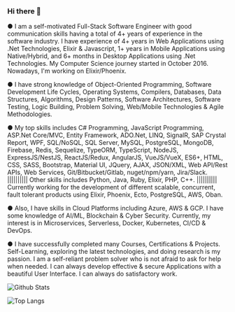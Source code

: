 ### Hi there 👋
● I am a self-motivated Full-Stack Software Engineer with good communication skills having a total of 4+ years of experience in the software industry. I have experience of 4+ years in Web Applications using .Net Technologies, Elixir & Javascript, 1+ years in Mobile Applications using Native/Hybrid, and 6+ months in Desktop Applications using .Net Technologies. My Computer Science journey started in October 2016. Nowadays, I'm working on Elixir/Phoenix.

● I have strong knowledge of Object-Oriented Programming, Software Development Life Cycles, Operating Systems, Compilers, Databases, Data Structures, Algorithms, Design Patterns, Software Architectures, Software Testing, Logic Building, Problem Solving, Web/Mobile Technologies & Agile Methodologies.

● My top skills includes C# Programming, JavaScript Programming, ASP.Net Core/MVC, Entity Framework, ADO.Net, LINQ, SignalR, SAP Crystal Report, WPF, SQL/NoSQL, SQL Server, MySQL, PostgreSQL, MongoDB, Firebase, Redis, Sequelize, TypeORM, TypeScript, NodeJS, ExpressJS/NestJS, ReactJS/Redux, AngularJS, VueJS/VueX, ES6+, HTML, CSS, SASS, Bootstrap, Material UI, JQuery, AJAX, JSON/XML, Web API/Rest APIs, Web Services, Git/Bitbucket/Gitlab, nuget/npm/yarn, Jira/Slack. |||||||||| Other skills includes Python, Java, Ruby, Elixir, PHP, C++. |||||||||| Currently working for the development of different scalable, concurrent, fault tolerant products using Elixir, Phoenix, Ecto, PostgreSQL, AWS, Oban.

● Also, I have skills in Cloud Platforms including Azure, AWS & GCP. I have some knowledge of AI/ML, Blockchain & Cyber Security. Currently, my interest is in Microservices, Serverless, Docker, Kubernetes, CI/CD & DevOps.

● I have successfully completed many Courses, Certifications & Projects. Self-Learning, exploring the latest technologies, and doing research is my passion. I am a self-reliant problem solver who is not afraid to ask for help when needed. I can always develop effective & secure Applications with a beautiful User Interface. I can always do satisfactory work.

![Github Stats](https://github-readme-stats.vercel.app/api?username=kashanahmed867&show_icons=true&count_private=true&include_all_commits=true)

![Top Langs](https://github-readme-stats.vercel.app/api/top-langs/?username=kashanahmed867&layout=compact)
<!--
**kashanahmed867/kashanahmed867** is a ✨ _special_ ✨ repository because its `README.md` (this file) appears on your GitHub profile.

Here are some ideas to get you started:

- 🔭 I’m currently working on ...
- 🌱 I’m currently learning ...
- 👯 I’m looking to collaborate on ...
- 🤔 I’m looking for help with ...
- 💬 Ask me about ...
- 📫 How to reach me: ...
- 😄 Pronouns: ...
- ⚡ Fun fact: ...
-->
